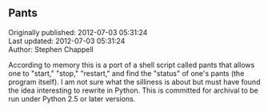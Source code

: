 ## Pants  
Originally published: 2012-07-03 05:31:24  
Last updated: 2012-07-03 05:31:24  
Author: Stephen Chappell  
  
According to memory this is a port of a shell script called pants that allows one to "start," "stop," "restart," and find the "status" of one's pants (the program itself). I am not sure what the silliness is about but must have found the idea interesting to rewrite in Python. This is committed for archival to be run under Python 2.5 or later versions.